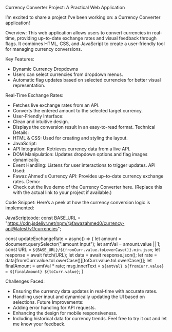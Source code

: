Currency Converter Project: A Practical Web Application 

I’m excited to share a project I’ve been working on: a Currency Converter application! 

Overview:
This web application allows users to convert currencies in real-time, providing up-to-date exchange rates and visual feedback through flags. It combines HTML, CSS, and JavaScript to create a user-friendly tool for managing currency conversions.

Key Features:
  * Dynamic Currency Dropdowns
  * Users can select currencies from dropdown menus.
  * Automatic flag updates based on selected currencies for better visual representation.
    
Real-Time Exchange Rates:
  * Fetches live exchange rates from an API.
  * Converts the entered amount to the selected target currency.
  * User-Friendly Interface:
  * Clean and intuitive design.
  * Displays the conversion result in an easy-to-read format.
Technical Details:
  * HTML & CSS: Used for creating and styling the layout.
  * JavaScript:
  * API Integration: Retrieves currency data from a live API.
  * DOM Manipulation: Updates dropdown options and flag images dynamically.
  * Event Handling: Listens for user interactions to trigger updates.
API Used:
  * Fawaz Ahmed's Currency API: Provides up-to-date currency exchange rates.
Demo:
  * Check out the live demo of the Currency Converter here. (Replace this with the actual link to your project if available.)

Code Snippet:
Here’s a peek at how the currency conversion logic is implemented:


JavaScriptcode:
const BASE_URL = "https://cdn.jsdelivr.net/npm/@fawazahmed0/currency-api@latest/v1/currencies";

const updateExchangeRate = async() => {
    let amount = document.querySelector(".amount input");
    let amtVal = amount.value || 1;
    const URL = `${BASE_URL}/${fromCurr.value.toLowerCase()}.min.json`;
    let response = await fetch(URL);
    let data = await response.json();
    let rate = data[fromCurr.value.toLowerCase()][toCurr.value.toLowerCase()];
    let finalAmount = amtVal * rate;
    msg.innerText = `${amtVal} ${fromCurr.value} = ${finalAmount} ${toCurr.value}`;
}

Challenges Faced:
  * Ensuring the currency data updates in real-time with accurate rates.
  * Handling user input and dynamically updating the UI based on selections.
Future Improvements:
  * Adding error handling for API requests.
  * Enhancing the design for mobile responsiveness.
  * Including historical data for currency trends.
Feel free to try it out and let me know your feedback.
